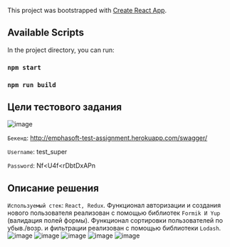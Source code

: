 This project was bootstrapped with [Create React App](https://github.com/facebook/create-react-app).
## Available Scripts
In the project directory, you can run:
### `npm start`
### `npm run build`

## Цели тестового задания
![image](https://user-images.githubusercontent.com/64264723/133635372-ac25f29a-6387-4e42-b50d-80bb7b00ca70.png)

`Бекенд`: http://emphasoft-test-assignment.herokuapp.com/swagger/

`Username`: test_super

`Password`: Nf<U4f<rDbtDxAPn

## Описание решения
`Используемый стек`: `React, Redux`.
 Функционал авторизации и создания нового пользователя реализован с помощью библиотек `Formik И Yup` (валидация полей формы).
 Функционал сортировки пользователей по убыв./возр. и фильтрации реализован с помощью библиотеки `Lodash`.
![image](https://user-images.githubusercontent.com/64264723/133638620-5c2eeb1a-8eb9-4d38-823a-98639da1ef15.png)
![image](https://user-images.githubusercontent.com/64264723/133637772-68bd998c-8ff3-4839-b900-a79910e7a1f9.png)
![image](https://user-images.githubusercontent.com/64264723/133637862-4c8ba0e2-7ec1-4d27-9eb7-8ea9145da3c9.png)
![image](https://user-images.githubusercontent.com/64264723/133638752-9d632b9e-0b11-4e46-bdfa-f400f517c531.png)
![image](https://user-images.githubusercontent.com/64264723/133639108-59fbdb1e-3634-498f-b9a7-60a4c88d223e.png)



                            
